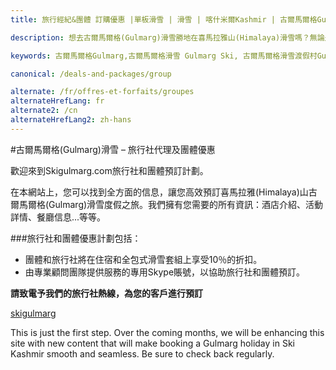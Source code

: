 ```yaml
---
title: 旅行經紀&團體 訂購優惠 |單板滑雪 | 滑雪 | 喀什米爾Kashmir | 古爾馬爾格Gulmarg | 印度India | Skigulmarg.com

description: 想去古爾馬爾格(Gulmarg)滑雪勝地在喜馬拉雅山(Himalaya)滑雪嗎？無論是旅遊經紀(旅行社)或是團體預訂將為您提供高達10％的預訂折扣。

keywords: 古爾馬爾格Gulmarg,古爾馬爾格滑雪 Gulmarg Ski, 古爾馬爾格滑雪渡假村Gulmarg Ski Resort, 喀什米爾滑雪Skiing in the Himalayas, 印度滑雪Skiing in India, 喜馬拉雅Himalaya, 喀什米爾Kashmir, Skigulmarg.com

canonical: /deals-and-packages/group

alternate: /fr/offres-et-forfaits/groupes
alternateHrefLang: fr
alternate2: /cn
alternateHrefLang2: zh-hans
---
```


#古爾馬爾格(Gulmarg)滑雪 – 旅行社代理及團體優惠

歡迎來到Skigulmarg.com旅行社和團體預訂計劃。

在本網站上，您可以找到全方面的信息，讓您高效預訂喜馬拉雅(Himalaya)山古爾馬爾格(Gulmarg)滑雪度假之旅。我們擁有您需要的所有資訊：酒店介紹、活動詳情、餐廳信息...等等。

###旅行社和團體優惠計劃包括：

+ 團體和旅行社將在住宿和全包式滑雪套組上享受10％的折扣。
+ 由專業顧問團隊提供服務的專用Skype賬號，以協助旅行社和團體預訂。

**請致電予我們的旅行社熱線，為您的客戶進行預訂**

<p>
	<i class="fa fa-skype"></i> <a href="skype:skigulmarg?call">skigulmarg</a><br>
	<script>
	    // A wizard to generate this code is at http://www.jottings.com/obfuscator/
	    coded = "t4uI5OEYUI@t4uI5OEYUI.xfE";
	    key = "PkVsmpif9OwxLrY1vSdW7qAn084KtEXugyT6jFUeJbBNoHlQc2zaCR3h5IMGDZ";
	    shift=coded.length;
	    link="";
	    for (i = 0; i < coded.length; i++) {
	        if (key.indexOf(coded.charAt(i)) == -1) {
	            ltr = coded.charAt(i);
	            link += (ltr);
	        }
	        else {
	            ltr = (key.indexOf(coded.charAt(i)) - shift + key.length) % key.length;
	            link += (key.charAt(ltr));
	        }
	    }
	    document.write("<i class='fa fa-envelope'></i> <a href='mailto:" + link + "'>" + link + "</a>");
	</script>
</p>
This is just the first step. Over the coming months, we will be enhancing this site with new content that will make booking a Gulmarg holiday in Ski Kashmir smooth and seamless. Be sure to check back regularly.

